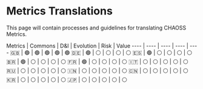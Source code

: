 # Metrics Translations

This page will contain processes and guidelines for translating CHAOSS Metrics.

Metrics | Commons | D&I | Evolution | Risk | Value
---- | ---- | ---- | ---- | ----
:uk: | :green_circle: | :green_circle: | :green_circle: | :green_circle: | :green_circle:
:de: | :green_circle: | :white_circle: | :white_circle: | :white_circle: | :white_circle:
:es: | :green_circle: | :white_circle: | :white_circle: | :white_circle: | :white_circle:
:brazil: | :green_circle: | :white_circle: | :white_circle: | :white_circle: | :white_circle:
:fr: | :green_circle: | :white_circle: | :white_circle: | :white_circle: | :white_circle:
:it: | :white_circle: | :white_circle: | :white_circle: | :white_circle: | :white_circle:
:ru: | :white_circle: | :white_circle: | :white_circle: | :white_circle: | :white_circle:
:india: | :white_circle: | :white_circle: | :white_circle: | :white_circle: | :white_circle:
:cn: | :white_circle: | :white_circle: | :white_circle: | :white_circle: | :white_circle:
:kr: | :white_circle: | :white_circle: | :white_circle: | :white_circle: | :white_circle:
:jp: | :white_circle: | :white_circle: | :white_circle: | :white_circle: | :white_circle:
